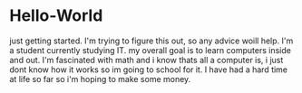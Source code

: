 # Hello-World
just getting started. I'm trying to figure this out, so any advice woill help.
I'm a student currently studying IT. my overall goal is to learn computers inside and out. I'm fascinated with math and i know thats all a computer is, i just dont know how it works so im going to school for it. I have had a hard time at life so far so i'm hoping to make some money.
